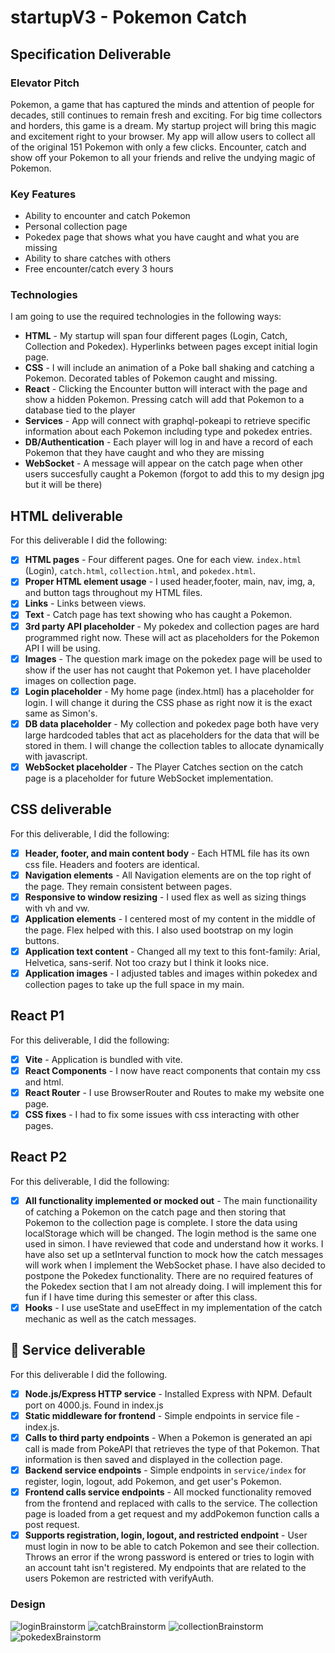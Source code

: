 # startupV3 - Pokemon Catch
## Specification Deliverable

### Elevator Pitch 

Pokemon, a game that has captured the minds and attention of people for decades, still continues to remain fresh and exciting. For big time collectors and horders, this game is a dream. My startup project will bring this magic and excitement right to your browser. My app will allow users to collect all of the original 151 Pokemon with only a few clicks. Encounter, catch and show off your Pokemon to all your friends and relive the undying magic of Pokemon.

### Key Features
- Ability to encounter and catch Pokemon
- Personal collection page
- Pokedex page that shows what you have caught and what you are missing
- Ability to share catches with others
- Free encounter/catch every 3 hours

###
### Technologies

I am going to use the required technologies in the following ways:

- **HTML** - My startup will span four different pages (Login, Catch, Collection and Pokedex). Hyperlinks between pages except initial login page.
- **CSS** - I will include an animation of a Poke ball shaking and catching a Pokemon. Decorated tables of Pokemon caught and missing.
- **React** - Clicking the Encounter button will interact with the page and show a hidden Pokemon. Pressing catch will add that Pokemon to a database tied to the player
- **Services** - App will connect with graphql-pokeapi to retrieve specific information about each Pokemon including type and pokedex entries.
- **DB/Authentication** - Each player will log in and have a record of each Pokemon that they have caught and who they are missing
- **WebSocket** - A message will appear on the catch page when other users succesfully caught a Pokemon (forgot to add this to my design jpg but it will be there)

## HTML deliverable

For this deliverable I did the following:

- [x] **HTML pages** - Four different pages. One for each view. `index.html` (Login), `catch.html`, `collection.html`, and `pokedex.html`.
- [x] **Proper HTML element usage** - I used header,footer, main, nav, img, a, and  button tags throughout my HTML files.
- [x] **Links** - Links between views.
- [x] **Text** - Catch page has text showing who has caught a Pokemon.
- [x] **3rd party API placeholder** - My pokedex and collection pages are hard programmed right now. These will act as placeholders for the Pokemon API I will be using.
- [x] **Images** - The question mark image on the pokedex page will be used to show if the user has not caught that Pokemon yet. I have placeholder images on collection page.
- [x] **Login placeholder** - My home page (index.html) has a placeholder for login. I will change it during the CSS phase as right now it is the exact same as Simon's.
- [x] **DB data placeholder** - My collection and pokedex page both have very large hardcoded tables that act as placeholders for the data that will be stored in them. I will change the collection tables to allocate dynamically with javascript.
- [x] **WebSocket placeholder** - The Player Catches section on the catch page is a placeholder for future WebSocket implementation.

## CSS deliverable

For this deliverable, I did the following:

- [x] **Header, footer, and main content body** - Each HTML file has its own css file. Headers and footers are identical.
- [x] **Navigation elements** - All Navigation elements are on the top right of the page. They remain consistent between pages.
- [x] **Responsive to window resizing** - I used flex as well as sizing things with vh and vw.
- [x] **Application elements** - I centered most of my content in the middle of the page. Flex helped with this. I also used bootstrap on my login buttons.
- [x] **Application text content** - Changed all my text to this font-family: Arial, Helvetica, sans-serif. Not too crazy but I think it looks nice.
- [x] **Application images** - I adjusted tables and images within pokedex and collection pages to take up the full space in my main. 

## React P1 
For this deliverable, I did the following:

- [x] **Vite** - Application is bundled with vite.
- [x] **React Components** - I now have react components that contain my css and html.
- [x] **React Router** - I use BrowserRouter and Routes to make my website one page.
- [x] **CSS fixes** - I had to fix some issues with css interacting with other pages. 

## React P2
For this deliverable, I did the following:
- [x] **All functionality implemented or mocked out** - The main functionaility of catching a Pokemon on the catch page and then storing that Pokemon to the collection page is complete. I store the data using localStorage which will be changed. The login method is the same one used in simon. I have reviewed that code and understand how it works. I have also set up a setInterval function to mock how the catch messages will work when I implement the WebSocket phase. I have also decided to postpone the Pokedex functionality. There are no required features of the Pokedex section that I am not already doing. I will implement this for fun if I have time during this semester or after this class. 
- [x] **Hooks** - I use useState and useEffect in my implementation of the catch mechanic as well as the catch messages.

## 🚀 Service deliverable

For this deliverable I did the following.

- [x] **Node.js/Express HTTP service** - Installed Express with NPM. Default port on 4000.js. Found in index.js
- [x] **Static middleware for frontend** - Simple endpoints in service file - index.js.
- [x] **Calls to third party endpoints** - When a Pokemon is generated an api call is made from PokeAPI that retrieves the type of that Pokemon. That information is then saved and displayed in the collection page. 
- [x] **Backend service endpoints** - Simple endpoints in `service/index` for register, login, logout, add Pokemon, and get user's Pokemon.
- [x] **Frontend calls service endpoints** - All mocked functionality removed from the frontend and replaced with calls to the service. The collection page is loaded from a get request and my addPokemon function calls a post request.
- [x] **Supports registration, login, logout, and restricted endpoint** - User must login in now to be able to catch Pokemon and see their collection. Throws an error if the wrong password is entered or tries to login with an account taht isn't registered. My endpoints that are related to the users Pokemon are restricted with verifyAuth.

### Design

![loginBrainstorm](/images/loginBrainstorm.jpg)
![catchBrainstorm](/images/catchBrainstorm.jpg)
![collectionBrainstorm](/images/collectionBrainstorm.jpg)
![pokedexBrainstorm](/images/pokedexBrainstorm.jpg)




